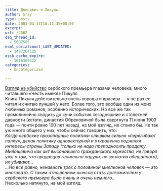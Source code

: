 ```yaml
---
title: Джинджич и Пикуль
author: Gray
type: posts
date: 2003-03-14T18:11:35+00:00
excerpt:
url: /2562
dsq_thread_id:
  - 5607585
esml_socialcount_LAST_UPDATED:
  - 1497264125
essb_cache_expire:
  - 1616369322
categories:
  - Uncategorized

---
```








<a href="http://www.russ.ru/politics/20030313-sher.html" target="_blank">Взгляд на убийство</a> сербского премьера глазами человека, много читавшего &#171;Честь имею!&#187; Пикуля.  
Книга Пикуля действительно очень хороша и красива &#8212; я не раз ее читал и считаю лучшей у него. Более того, это вообще один из моих любимых романов, особенно исторических. Но все же так прямолинейно сводить до кучи события сегодняшние и столетней давности (кстати, династия Обреновичей была свергнута 11 июня 1903 года &#8212; почти ровно 100 лет назад), на мой взгляд, не стоило бы. Не так уж много общего у них, чтобы сейчас говорить, что:  
<cite>Когда сербские прозападные политики слишком сильно &#171;перегибают палку&#187;, делая политику одновекторной и откровенно подчиняя интересы страны Западу (только не надо преподносить продажу Милошевича как акт высочайшего гражданского мужества, не говоря уже о том, что продавцов гениально надули, не заплатив обещанного), их убивают&#8230;<br /> &#8230;Но все равно, ненависть трех с половиной миллионов человек &#8212; это многовато. С таким отношением шансов стать долгожителем у сербского премьера было очень и очень немного&#8230;</cite>  
Несколько натянуто, на мой взгляд.